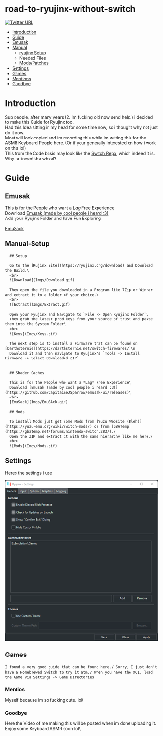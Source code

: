 # road-to-ryujinx-without-switch

[![Twitter URL](https://img.shields.io/twitter/url?label=Follow%20me&style=social&url=https%3A%2F%2Ftwitter.com%2Fpoolpartyakali)](https://twitter.com/PoolPartyAkali)

   * [Introduction](#introduction)
   * [Guide](#guide)
   * [Emusak](#emusak)
   * [Manual](#manual-setup)
      * [ryujinx&nbsp;Setup](#setup)
      * [Needed&nbsp;Files](#files)
      * [Mods/Patches](#addons)
   * [Settings](#settings)
   * [Games](#games)
   * [Mentions](#mentions)
   * [Goodbye](#goodbye)

   # Introduction

   Sup people,
   after many years (2. Im fucking old now send help.) i decided to make this Guide for Ryujinx too.\
   Had this Idea sitting in my head for some time now, so i thought why not just do it now.\
   Most will look copied and im recording this while im writing this for the ASMR Keyboard People here. (Or if your generally interested on how i work on this lol)\
   This from the Code basis may look like the [Switch Repo](https://github.com/PrincessAkira/road-to-yuzu-without-switch), which indeed it is. Why re-invent the wheel?

   # Guide

   ## Emusak

   This is for the People who want a *Lag* Free Experience\
   Download [Emusak (made by cool people i heard :3)](https://github.com/CapitaineJSparrow/emusak-ui/releases)\
   Add your Ryujinx Folder and have Fun Exploring\
   <br>
   [EmuSack](Imgs/EmuSAck.gif)

   ## Manual-Setup

      ## Setup

      Go to the [Rujinx Site](https://ryujinx.org/download) and Download the Build.\
      <br>
      ![Download](Imgs/Download.gif)

      Then open the file you downloaded in a Program like 7Zip or Winrar and extract it to a folder of your choice.\
      <br>
      ![Extract](Imgs/Extract.gif)
   
      Open your Ryujinx and Navigate to `File -> Open Ryujinx Folder`\
      Then grab the latest prod.keys from your source of trust and paste them into the System Folder\
      <br>
      ![Keys](Imgs/Keys.gif)

      The next step is to install a Firmware that can be found on [Darthsternie](https://darthsternie.net/switch-firmwares/)\n
      Download it and then navigate to Ryujinx's `Tools -> Install Firmware -> Select Downloaded ZIP` 
   
   
      ## Shader Caches

      This is for the People who want a *Lag* Free Experience\
      Download [Emusak (made by cool people i heard :3)](https://github.com/CapitaineJSparrow/emusak-ui/releases)\
      <br>
      [EmuSack](Imgs/EmuSAck.gif)

      ## Mods

      To install Mods just get some Mods from [Yuzu Website (Bleh)](https://yuzu-emu.org/wiki/switch-mods/) or from [GBATemp](https://gbatemp.net/forums/nintendo-switch.283/).\
      Open the ZIP and extract it with the same hierarchy like me here.\
      <br>
      ![Mods](Imgs/Mods.gif)

   ## Settings

   Heres the settings i use\
   <br>
   ![Settings](Imgs/Settings.gif)

   ## Games

   ``I found a very good guide that can be found here./ Sorry, I just don't have a Homebrewed Switch to try it atm./ When you have the XCI, load the Game via Settings -> Game Directories``

   ### Mentios

   Myself because im so fucking cute. lol\

   ### Goodbye

   Here the Video of me making this will be posted when im done uploading it. Enjoy some Keyboard ASMR soon lol\
